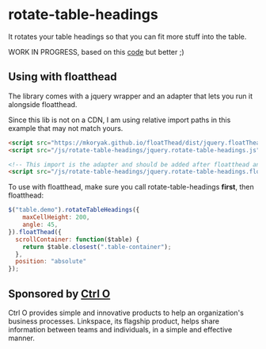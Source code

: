 # rotate-table-headings
It rotates your table headings so that you can fit more stuff into the table.


WORK IN PROGRESS, based on this [code](https://codepen.io/mkoryak/pen/yLNVQVE) but better ;)

## Using with floatthead

The library comes with a jquery wrapper and an adapter that lets you run it alongside floatthead. 

Since this lib is not on a CDN, I am using relative import paths in this example that may not match yours.

```html
<script src="https://mkoryak.github.io/floatThead/dist/jquery.floatThead.js"></script>
<script src="/js/rotate-table-headings/jquery.rotate-table-headings.js"></script>

<!-- This import is the adapter and should be added after floatthead and rotate-table-headings. -->
<script src="/js/rotate-table-headings/jquery.rotate-table-headings.floatthead-adapter.js"></script>
```    

To use with floatthead, make sure you call rotate-table-headings **first**, then floatthead:

```js
$("table.demo").rotateTableHeadings({
    maxCellHeight: 200,
    angle: 45,
}).floatThead({
  scrollContainer: function($table) {
    return $table.closest(".table-container");
  },
  position: "absolute"
});
```

## Sponsored by [Ctrl O](https://ctrlo.com)

Ctrl O provides simple and innovative products to help an organization's business processes.
Linkspace, its flagship product, helps share information between teams and individuals, in a simple and effective manner.
